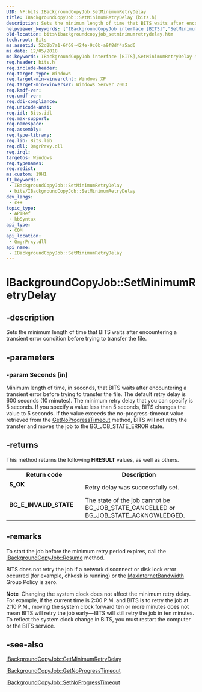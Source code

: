 ```yaml
---
UID: NF:bits.IBackgroundCopyJob.SetMinimumRetryDelay
title: IBackgroundCopyJob::SetMinimumRetryDelay (bits.h)
description: Sets the minimum length of time that BITS waits after encountering a transient error condition before trying to transfer the file.
helpviewer_keywords: ["IBackgroundCopyJob interface [BITS]","SetMinimumRetryDelay method","IBackgroundCopyJob.SetMinimumRetryDelay","IBackgroundCopyJob::SetMinimumRetryDelay","SetMinimumRetryDelay","SetMinimumRetryDelay method [BITS]","SetMinimumRetryDelay method [BITS]","IBackgroundCopyJob interface","_drz_ibackgroundcopyjob_setminimumretrydelay","bits.ibackgroundcopyjob_setminimumretrydelay","bits/IBackgroundCopyJob::SetMinimumRetryDelay"]
old-location: bits\ibackgroundcopyjob_setminimumretrydelay.htm
tech.root: Bits
ms.assetid: 52d2b7a1-6f68-424e-9c0b-a9f8df4a5ad6
ms.date: 12/05/2018
ms.keywords: IBackgroundCopyJob interface [BITS],SetMinimumRetryDelay method, IBackgroundCopyJob.SetMinimumRetryDelay, IBackgroundCopyJob::SetMinimumRetryDelay, SetMinimumRetryDelay, SetMinimumRetryDelay method [BITS], SetMinimumRetryDelay method [BITS],IBackgroundCopyJob interface, _drz_ibackgroundcopyjob_setminimumretrydelay, bits.ibackgroundcopyjob_setminimumretrydelay, bits/IBackgroundCopyJob::SetMinimumRetryDelay
req.header: bits.h
req.include-header: 
req.target-type: Windows
req.target-min-winverclnt: Windows XP
req.target-min-winversvr: Windows Server 2003
req.kmdf-ver: 
req.umdf-ver: 
req.ddi-compliance: 
req.unicode-ansi: 
req.idl: Bits.idl
req.max-support: 
req.namespace: 
req.assembly: 
req.type-library: 
req.lib: Bits.lib
req.dll: QmgrPrxy.dll
req.irql: 
targetos: Windows
req.typenames: 
req.redist: 
ms.custom: 19H1
f1_keywords:
 - IBackgroundCopyJob::SetMinimumRetryDelay
 - bits/IBackgroundCopyJob::SetMinimumRetryDelay
dev_langs:
 - c++
topic_type:
 - APIRef
 - kbSyntax
api_type:
 - COM
api_location:
 - QmgrPrxy.dll
api_name:
 - IBackgroundCopyJob::SetMinimumRetryDelay
---
```


# IBackgroundCopyJob::SetMinimumRetryDelay


## -description

Sets the minimum length of time that BITS waits after encountering a transient error condition before trying to transfer the file.

## -parameters

### -param Seconds [in]

Minimum length of time, in seconds, that BITS waits after encountering a transient error before trying to transfer the file. The default retry delay is 600 seconds (10 minutes). The minimum retry delay that you can specify is 5 seconds. If you specify a value less than 5 seconds, BITS changes the value to 5 seconds. If the value exceeds the no-progress-timeout 
value retrieved from the <a href="/windows/desktop/api/bits/nf-bits-ibackgroundcopyjob-getprogress">GetNoProgressTimeout</a> method, BITS will not retry the transfer and moves the job to the BG_JOB_STATE_ERROR state.

## -returns

This method returns the following <b>HRESULT</b> values, as well as others.

<table>
<tr>
<th>Return code</th>
<th>Description</th>
</tr>
<tr>
<td width="40%">
<dl>
<dt><b><b>S_OK</b></b></dt>
</dl>
</td>
<td width="60%">
Retry delay was successfully set.

</td>
</tr>
<tr>
<td width="40%">
<dl>
<dt><b>BG_E_INVALID_STATE</b></dt>
</dl>
</td>
<td width="60%">
The state of the job cannot be BG_JOB_STATE_CANCELLED or BG_JOB_STATE_ACKNOWLEDGED.

</td>
</tr>
</table>

## -remarks

To start the job before the minimum retry period expires, call the <a href="/windows/desktop/api/bits/nf-bits-ibackgroundcopyjob-resume">IBackgroundCopyJob::Resume</a>  method.

BITS does not retry the job if a network disconnect or disk lock error occurred (for example, chkdsk is running) or the <a href="/windows/desktop/Bits/group-policies">MaxInternetBandwidth</a> Group Policy is zero. 

<b>Note</b>  Changing the system clock does not affect the minimum retry delay. For example, if the current time is 2:00 P.M. and BITS is to retry the job at 2:10 P.M.,  moving the system clock forward ten or more minutes does not mean BITS  will retry the job  early—BITS will still retry the job in ten minutes. To reflect the system clock change in BITS, you must restart the computer or the BITS service.

## -see-also

<a href="/windows/desktop/api/bits/nf-bits-ibackgroundcopyjob-getminimumretrydelay">IBackgroundCopyJob::GetMinimumRetryDelay</a>



<a href="/windows/desktop/api/bits/nf-bits-ibackgroundcopyjob-getnoprogresstimeout">IBackgroundCopyJob::GetNoProgressTimeout</a>



<a href="/windows/desktop/api/bits/nf-bits-ibackgroundcopyjob-setnoprogresstimeout">IBackgroundCopyJob::SetNoProgressTimeout</a>

